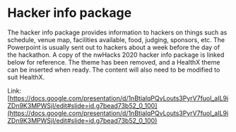 # Hacker info package

The hacker info package provides information to hackers on things such as schedule, venue map, facilities available, food, judging, sponsors, etc. The Powerpoint is usually sent out to hackers about a week before the day of the hackathon. A copy of the nwHacks 2020 hacker info package is linked below for reference. The theme has been removed, and a HealthX theme can be inserted when ready. The content will also need to be modified to suit HealthX.

Link: [https://docs.google.com/presentation/d/1nBtialqPQvLouts3PyrV7fuol_aIL9iZDn9K3MPWSjI/edit#slide=id.g7bead73b52_0_100](https://docs.google.com/presentation/d/1nBtialqPQvLouts3PyrV7fuol_aIL9iZDn9K3MPWSjI/edit#slide=id.g7bead73b52_0_100)